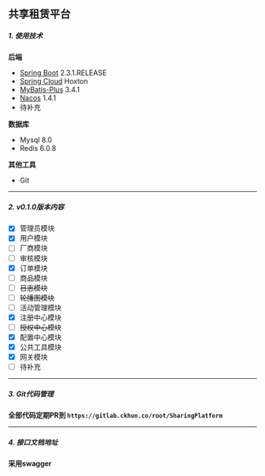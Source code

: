 ## 共享租赁平台

##### 1. 使用技术

**后端**

  - [Spring Boot]  2.3.1.RELEASE
  - [Spring Cloud] Hoxton
  - [MyBatis-Plus] 3.4.1
  - [Nacos] 1.4.1
  - 待补充

**数据库**

  - Mysql 8.0
  - Redis 6.0.8

**其他工具**

  - Git

------

##### 2.  v0.1.0版本内容
- [x] 管理员模块
- [x] 用户模块
- [ ] 厂商模块
- [ ] 审核模块
- [x] 订单模块
- [ ] 商品模块
- [ ] ~~日志模块~~
- [ ] ~~轮播图模块~~
- [ ] 活动管理模块
- [x] 注册中心模块
- [ ] ~~授权中心模块~~
- [x] 配置中心模块
- [x] 公共工具模块
- [x] 网关模块
- [ ] 待补充

------

##### 3. Git代码管理

**全部代码定期PR到  `https://gitlab.ckhun.co/root/SharingPlatform`**

------

##### 4. 接口文档地址

**采用swagger**






[Spring Boot]: https://spring.io/projects/spring-boot	"2.3.1.RELEASE"
[Spring Cloud]: https://spring.io/projects/spring-cloud	"Hoxton"
[MyBatis-Plus]: https://baomidou.com/	"3.0"
[Redis]: https://redis.io/	"6.0.8"
[Nacos]: https://nacos.io/en-us/index.html    "1.4.1"